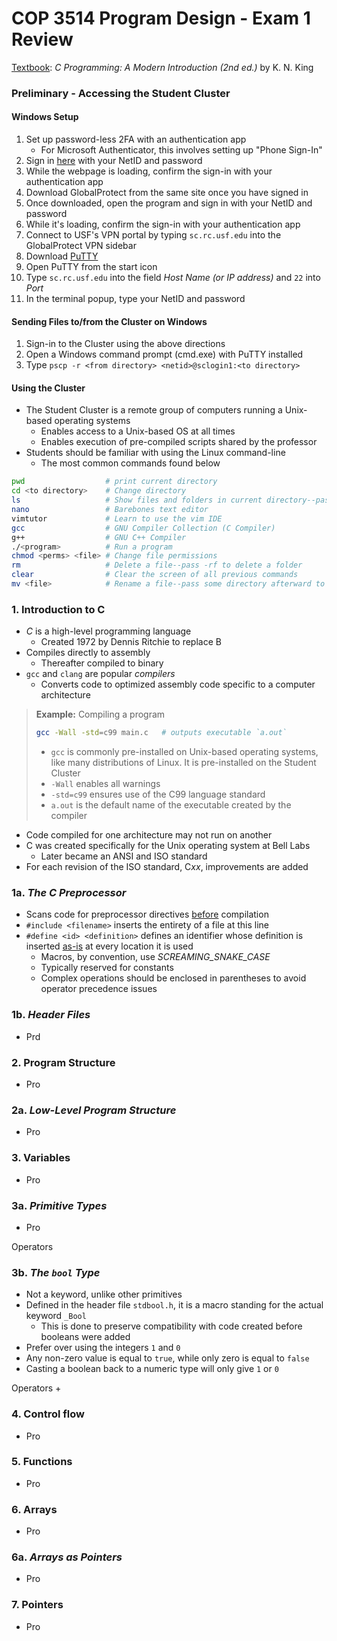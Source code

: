 # COP 3514 Program Design - Exam 1 Review

<ins>Textbook</ins>: *C Programming: A Modern Introduction (2nd ed.)* by K. N. King

### Preliminary - Accessing the Student Cluster

#### Windows Setup

1. Set up password-less 2FA with an authentication app
    - For Microsoft Authenticator, this involves setting up "Phone Sign-In"
2. Sign in [here](https://vpn.usf.edu/global-protect/login.esp) with your NetID and password
3. While the webpage is loading, confirm the sign-in with your authentication app
4. Download GlobalProtect from the same site once you have signed in
5. Once downloaded, open the program and sign in with your NetID and password
6. While it's loading, confirm the sign-in with your authentication app
7. Connect to USF's VPN portal by typing `sc.rc.usf.edu` into the GlobalProtect VPN sidebar 
8. Download [PuTTY](https://www.chiark.greenend.org.uk/~sgtatham/putty/latest.html)
9. Open PuTTY from the start icon
10. Type `sc.rc.usf.edu` into the field *Host Name (or IP address)* and `22` into *Port*
11. In the terminal popup, type your NetID and password

#### Sending Files to/from the Cluster on Windows

1. Sign-in to the Cluster using the above directions
2. Open a Windows command prompt (cmd.exe) with PuTTY installed
3. Type `pscp -r <from directory> <netid>@sclogin1:<to directory>`

#### Using the Cluster

- The Student Cluster is a remote group of computers running a Unix-based operating systems
    - Enables access to a Unix-based OS at all times
    - Enables execution of pre-compiled scripts shared by the professor
- Students should be familiar with using the Linux command-line
    - The most common commands found below

```bash
pwd                  # print current directory
cd <to directory>    # Change directory
ls                   # Show files and folders in current directory--pass -l to show file perms
nano                 # Barebones text editor
vimtutor             # Learn to use the vim IDE
gcc                  # GNU Compiler Collection (C Compiler)
g++                  # GNU C++ Compiler
./<program>          # Run a program
chmod <perms> <file> # Change file permissions
rm                   # Delete a file--pass -rf to delete a folder
clear                # Clear the screen of all previous commands
mv <file>            # Rename a file--pass some directory afterward to move it there
```

### 1. Introduction to C

- *C* is a high-level programming language
    - Created 1972 by Dennis Ritchie to replace B
- Compiles directly to assembly
    - Thereafter compiled to binary
- `gcc` and `clang` are popular *compilers*
    - Converts code to optimized assembly code specific to a computer architecture

>**Example:** Compiling a program
>```bash
>gcc -Wall -std=c99 main.c   # outputs executable `a.out`
>```
>- `gcc` is commonly pre-installed on Unix-based operating systems, like many distributions of Linux. It is pre-installed on the Student Cluster
>- `-Wall` enables all warnings
>- `-std=c99` ensures use of the C99 language standard
>- `a.out` is the default name of the executable created by the compiler

- Code compiled for one architecture may not run on another
- C was created specifically for the Unix operating system at Bell Labs
    - Later became an ANSI and ISO standard
- For each revision of the ISO standard, C*xx*, improvements are added

### 1a. *The C Preprocessor*

- Scans code for preprocessor directives <u>before</u> compilation
- `#include <filename>` inserts the entirety of a file at this line 
- `#define <id> <definition>` defines an identifier whose definition is inserted <u>as-is</u> at every location it is used
    - Macros, by convention, use *SCREAMING_SNAKE_CASE*
    - Typically reserved for constants
    - Complex operations should be enclosed in parentheses to avoid operator precedence issues

### 1b. *Header Files*

- Prd

### 2. Program Structure

- Pro

### 2a. *Low-Level Program Structure*

- Pro

### 3. Variables

- Pro

### 3a. *Primitive Types*

- Pro

Operators


### 3b. *The `bool` Type*

- Not a keyword, unlike other primitives
- Defined in the header file `stdbool.h`, it is a macro standing for the actual keyword `_Bool`
    - This is done to preserve compatibility with code created before booleans were added
- Prefer over using the integers `1` and `0`
- Any non-zero value is equal to `true`, while only zero is equal to `false`
- Casting a boolean back to a numeric type will only give `1` or `0`

Operators
+

### 4. Control flow

- Pro

### 5. Functions

- Pro

### 6. Arrays

- Pro

### 6a. *Arrays as Pointers*

- Pro

### 7. Pointers

- Pro

